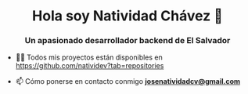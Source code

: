 <h1 align="center">Hola soy Natividad Chávez 👋</h1>
<h3 align="center">Un apasionado desarrollador backend de El Salvador</h3>

- 👨‍💻 Todos mis proyectos están disponibles en https://github.com/natividev?tab=repositories

- 📫 Cómo ponerse en contacto conmigo **josenatividadcv@gmail.com**


